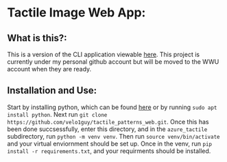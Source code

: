 # Tactile Image Web App:

## What is this?:
This is a version of the CLI application viewable [here](https://github.com/wwu-webtech/Tactile_Patterns). This project is currently under my personal github account but will be moved to the WWU account when they are ready.

## Installation and Use:

Start by installing python, which can be found [here](https://www.python.org/downloads/) or by running ```sudo apt install python```. Next run ```git clone https://github.com/velo1guy/tactile_patterns_web.git```. Once this has been done succsessfully, enter this directory, and in the ```azure_tactile``` subdirectory, run ```python -m venv venv```. Then run ```source venv/bin/activate``` and your virtual enviornment should be set up. Once in the venv, run ```pip install -r requirements.txt```, and your requirments should be installed.